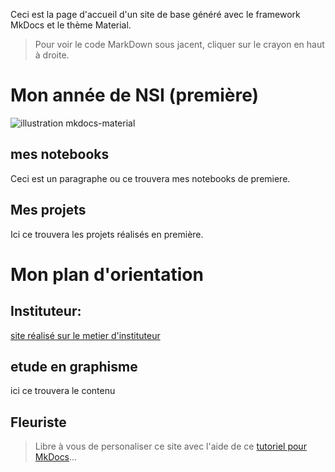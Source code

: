 Ceci est la page d'accueil d'un site de base généré avec le framework MkDocs et le thème Material.

> Pour voir le code MarkDown sous jacent, cliquer sur le crayon en haut à droite.

# Mon année de NSI (première)
![illustration mkdocs-material](https://squidfunk.github.io/mkdocs-material/assets/images/illustration.png)
## mes notebooks
Ceci est un paragraphe ou ce trouvera mes notebooks de premiere. 

## Mes projets
Ici ce trouvera les projets réalisés en première.

# Mon plan d'orientation

## Instituteur:
[site réalisé sur le metier d'instituteur](https://tangible-infrequent-kilometer.glitch.me/)

## etude en graphisme
ici ce trouvera le contenu

## Fleuriste 



> Libre à vous de personaliser ce site avec l'aide de ce [tutoriel pour MkDocs](https://github.com/ericECmorlaix/adn-Tutoriel_site_web)...
